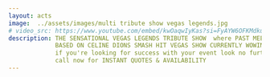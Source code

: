 ```yaml
---
layout: acts
image:  ../assets/images/multi tribute show vegas legends.jpg
# video_src: https://www.youtube.com/embed/kwOaqwIyKas?si=FyAYW6OFKMdkuAjb
description: THE SENSATIONAL VEGAS LEGENDS TRIBUTE SHOW  where PAST MEETS PRESENT AS TWO OF LAS VEGAS MOST ICONIC PERFORMERS, SEPARATED BY OVER FORTY YEARS COME TOGETHER FOR A VERY SPECIAL NIGHT OF ENTERTAINMENT. <hr>
             BASED ON CELINE DIONS SMASH HIT VEGAS SHOW CURRENTLY WOWING AUDIENCE  AT CAESARS PALACE AND ELVIS'S ICONIC INTERNATIONAL HOTEL RESIDENCY THAT ROCKED THE STRIP BACK IN '69, IT'S A NIGHT OF HIGH CLASS, HIGH QUALITY SINGING WITH STUNNING COSTUME, GORGEOUS DUETS AND HILARIOUS INTERPLAY WITH TWO OF THE WORLDS BEST LOVED STARS, CELINE DION & ELVIS PRESLEY. <hr>
             if you're looking for success with your event look no further this show is a sure fire hit. to avoid disappointment get your date secured. <hr>
             call now for INSTANT QUOTES & AVAILABILITY
---
```

